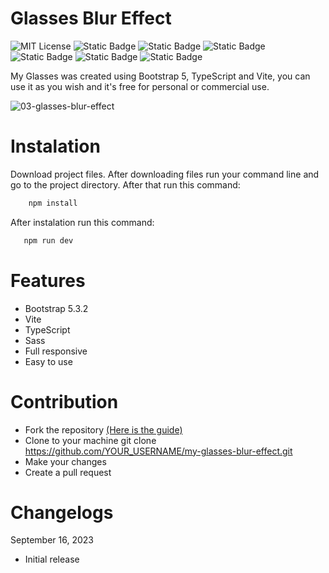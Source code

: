 # Glasses Blur Effect

![MIT License](https://img.shields.io/badge/Author-S1mon009-blue.svg) ![Static Badge](https://img.shields.io/badge/HTML-html?logo=html5&labelColor=%23595959&color=%23E34F26) ![Static Badge](https://img.shields.io/badge/Sass-Sass?logo=sass&logoColor=%23CC6699&labelColor=%23555&color=%23CC6699) ![Static Badge](https://img.shields.io/badge/Bootstrap-bootstrap?logo=bootstrap&labelColor=%23595959&color=%237952B3) ![Static Badge](https://img.shields.io/badge/TypeScript-TypeScript?logo=typescript&logoColor=%233178C6&labelColor=%23555&color=%233178C6) ![Static Badge](https://img.shields.io/badge/Vite-Vite?logo=vite&logoColor=%23646CFF&labelColor=%23555&color=%23646CFF) ![Static Badge](https://img.shields.io/badge/npm-npm?logo=npm&logoColor=%23CB3837&labelColor=%23555&color=%23CB3837)

My Glasses was created using Bootstrap 5, TypeScript and Vite, you can use it as you wish and it's free for personal or commercial use.

![03-glasses-blur-effect](https://github.com/S1mon009/TypeScript/assets/105738321/e31ba951-9d3c-4d9a-aa79-7488a75371bf)

# Instalation

Download project files. After downloading files run your command line and go to the project directory. After that run this command:

```bash
    npm install
```

After instalation run this command:

```bash
   npm run dev
```

# Features

- Bootstrap 5.3.2
- Vite
- TypeScript
- Sass
- Full responsive
- Easy to use

# Contribution

- Fork the repository [(Here is the guide)](https://docs.github.com/en/get-started/quickstart/fork-a-repo)
- Clone to your machine git clone https://github.com/YOUR_USERNAME/my-glasses-blur-effect.git
- Make your changes
- Create a pull request

# Changelogs

September 16, 2023

- Initial release
